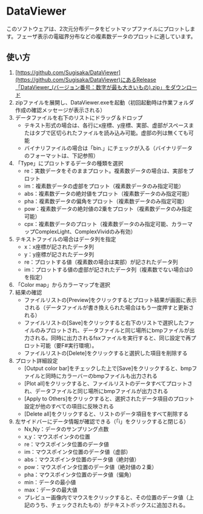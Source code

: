 # DataViewer
このソフトウェアは、2次元分布データをビットマップファイルにプロットします。フェーザ表示の電磁界分布などの複素数データのプロットに適しています。

## 使い方 

1. [https://github.com/Sugisaka/DataViewer](https://github.com/Sugisaka/DataViewer)にあるRelease「DataViewer_(バージョン番号：数字が最も大きいもの).zip」をダウンロード
2. zipファイルを展開し、DataViewer.exeを起動（初回起動時は作業フォルダ作成の確認メッセージが表示される）
3. データファイルを右下のリストにドラッグ＆ドロップ
	- テキスト形式の場合は、各行にx座標、y座標、実部、虚部がスペースまたはタブで区切られたファイルを読み込み可能。虚部の列は無くても可能
	- バイナリファイルの場合は「bin.」にチェックが入る（バイナリデータのフォーマットは、下記参照）
5. 「Type」にプロットするデータの種類を選択
	- re：実数データをそのままプロット。複素数データの場合は、実部をプロット
	- im：複素数データの虚部をプロット（複素数データのみ指定可能）
	- abs：複素数データの絶対値をプロット（複素数データのみ指定可能）
	- pha：複素数データの偏角をプロット（複素数データのみ指定可能）
	- pow：複素数データの絶対値の2乗をプロット（複素数データのみ指定可能）
	- cpx：複素数データのプロット（複素数データのみ指定可能、カラーマップComplexLight、ComplexVividのみ有効）
6. テキストファイルの場合はデータ列を指定
	- x：x座標が記されたデータ列
	- y：y座標が記されたデータ列
	- re：プロットする値（複素数の場合は実部）が記されたデータ列
	- im：プロットする値の虚部が記されたデータ列（複素数でない場合は0を指定）
7. 「Color map」からカラーマップを選択
8. 結果の確認
	- ファイルリストの\[Preview\]をクリックするとプロット結果が画面に表示される（データファイルが書き換えられた場合はもう一度押すと更新される）
	- ファイルリストの\[Save\]をクリックすると右下のリストで選択したファイルのみプロットされ、データファイルと同じ場所にbmpファイルが出力される。同時に出力されるfsxファイルを実行すると、同じ設定で再プロット可能（要F#実行環境）。
	- ファイルリストの\[Delete\]をクリックすると選択した項目を削除する 
9. プロット詳細設定
	- \[Output color bar\]をチェックした上で\[Save\]をクリックすると、bmpファイルと同時にカラーバーのbmpファイルも出力される 
	- \[Plot all\]をクリックすると、ファイルリストのデータすべてプロットされ、データファイルと同じ場所にbmpファイルが出力される
	- \[Apply to Others\]をクリックすると、選択されたデータ項目のプロット設定が他のすべての項目に反映される
	- \[Delete all\]をクリックすると、リストのデータ項目をすべて削除する
10. 左サイドバーにデータ情報が確認できる（「i」をクリックすると閉じる）
	- Nx,Ny：データのサンプリング点数
	- x,y：マウスポインタの位置
	- re：マウスポインタ位置のデータ値
	- im：マウスポインタ位置のデータ値（虚部）
	- abs：マウスポインタ位置のデータ値（絶対値）
	- pow：マウスポインタ位置のデータ値（絶対値の２乗）
	- pha：マウスポインタ位置のデータ値（偏角）
	- min：データの最小値
	- max：データの最大値
	- プレビュー画像内でマウスをクリックすると、その位置のデータ値（上記のうち、チェックされたもの）がテキストボックスに追加される。
